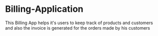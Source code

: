 # Billing-Application
This Billing App helps it's users to keep track of products and customers and also the invoice is generated for the orders made by his customers
